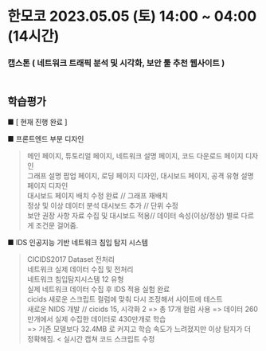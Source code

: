 # 한모코 2023.05.05 (토) 14:00 ~ 04:00 (14시간)

### 캡스톤 ( 네트워크 트래픽 분석 및 시각화, 보안 툴 추천 웹사이트 ) <br><br>

학습평가
---
■ [ 현재 진행 완료 ] <br>

■ 프론트엔드 부분 디자인 <br>
> 메인 페이지, 튜토리얼 페이지, 네트워크 설명 페이지, 코드 다운로드 페이지 디자인 <br>
> 그래프 설명 팝업 페이지, 로딩 페이지 디자인, 대시보드 페이지, 공격 유형 설명 페이지 디자인 <br>
> 대시보드 페이지 배치 수정 완료 // 그래프 재배치<br>
> 정상 및 이상 데이터 분석 대시보드 추가 // 단위 수정 <br>
> 보안 권장 사항 자료 수집 및 대시보드 적용// 데이터 속성(이상/정상) 별로 다르게 조건문 걸어줌. <br>

■ IDS 인공지능 기반 네트워크 침입 탐지 시스템 <br>
> CICIDS2017 Dataset 전처리 <br>
> 네트워크 실제 데이터 수집 및 전처리 <br>
> 네트워크 침입탐지시스템 12 유형 <br>
> 실제 네트워크 데이터 수집 후 IDS 적용 실험 완료 <br>
> cicids 새로운 스크립트 컬럼에 맞춰 다시 조정해서 사이트에 테스트 <br>
> 새로운 NIDS 개발 // cicids 15, 시각화 2 => 총 17개 컬럼 사용 => 데이터 260 만개에서 실제 수집한 데이터로 430만개로 학습<br>
  => 기존 모델보다 32.4MB 로 커지고 학습 속도가 느려졌지만 이상 탐지가 더 정확해짐. <
> 실시간 캡쳐 코드 스크립트 수정 <br>
